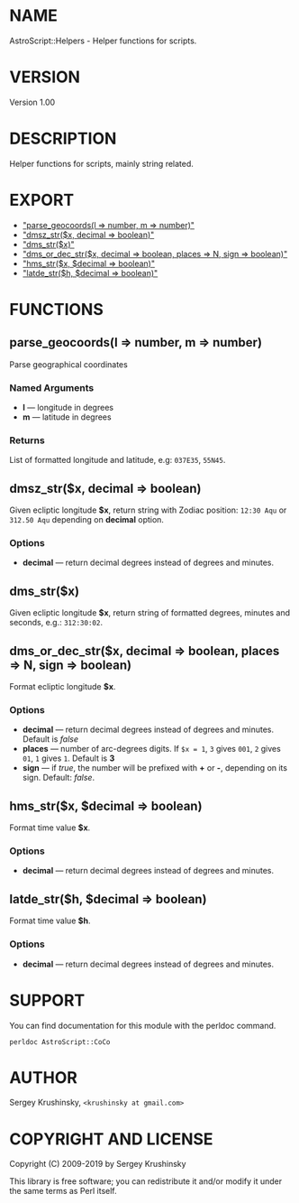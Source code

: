 # NAME

AstroScript::Helpers - Helper functions for scripts.

# VERSION

Version 1.00

# DESCRIPTION

Helper functions for scripts, mainly string related.

# EXPORT

- ["parse\_geocoords(l => number, m => number)"](#parse_geocoords-l-number-m-number)
- ["dmsz\_str($x, decimal => boolean)"](#dmsz_str-x-decimal-boolean)
- ["dms\_str($x)"](#dms_str-x)
- ["dms\_or\_dec\_str($x, decimal => boolean, places => N, sign => boolean)"](#dms_or_dec_str-x-decimal-boolean-places-n-sign-boolean)
- ["hms\_str($x, $decimal => boolean)"](#hms_str-x-decimal-boolean)
- ["latde\_str($h, $decimal => boolean)"](#latde_str-h-decimal-boolean)

# FUNCTIONS

## parse\_geocoords(l => number, m => number)

Parse geographical coordinates

### Named Arguments

- **l** — longitude in degrees
- **m** — latitude in degrees

### Returns

List of formatted longitude and latitude, e.g: `037E35`, `55N45`.

## dmsz\_str($x, decimal => boolean)

Given ecliptic longitude **$x**, return string with Zodiac position:
`12:30 Aqu` or `312.50 Aqu` depending on **decimal** option.

### Options

- **decimal** — return decimal degrees instead of degrees and minutes.

## dms\_str($x)

Given ecliptic longitude **$x**, return string of formatted degrees, minutes
and seconds, e.g.: `312:30:02`.

## dms\_or\_dec\_str($x, decimal => boolean, places => N, sign => boolean)

Format ecliptic longitude **$x**.

### Options

- **decimal** — return decimal degrees instead of degrees and minutes. Default is _false_
- **places** — number of arc-degrees digits. If `$x = 1`, `3` gives `001`, `2` gives `01`, `1` gives `1`. Default is **3**
- **sign** — if _true_, the number will be prefixed with **+** or **-**, depending on its sign. Default: _false_.

## hms\_str($x, $decimal => boolean)

Format time value **$x**.

### Options

- **decimal** — return decimal degrees instead of degrees and minutes.

## latde\_str($h, $decimal => boolean)

Format time value **$h**.

### Options

- **decimal** — return decimal degrees instead of degrees and minutes.

# SUPPORT

You can find documentation for this module with the perldoc command.

    perldoc AstroScript::CoCo

# AUTHOR

Sergey Krushinsky, `<krushinsky at gmail.com>`

# COPYRIGHT AND LICENSE

Copyright (C) 2009-2019 by Sergey Krushinsky

This library is free software; you can redistribute it and/or modify
it under the same terms as Perl itself.